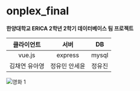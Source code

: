 # onplex_final

**한양대학교 ERICA 2학년 2학기 데이터베이스 팀 프로젝트**

|클라이언트|서버|DB| 
|:---:|:---:|:---:| 
|vue.js|express|mysql| 
|김채연 유아영|정유민 안세윤|정유진| 

![영화 1](https://user-images.githubusercontent.com/93467085/178136856-f24d0e7f-93b6-46e8-9180-ea800f44df49.jpg)
